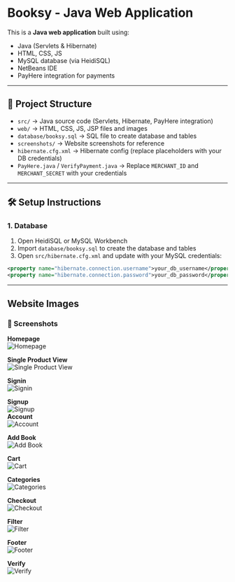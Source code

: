 # Booksy - Java Web Application

This is a **Java web application** built using:

- Java (Servlets & Hibernate)
- HTML, CSS, JS
- MySQL database (via HeidiSQL)
- NetBeans IDE
- PayHere integration for payments

---

## 📂 Project Structure

- `src/` → Java source code (Servlets, Hibernate, PayHere integration)  
- `web/` → HTML, CSS, JS, JSP files and images  
- `database/booksy.sql` → SQL file to create database and tables  
- `screenshots/` → Website screenshots for reference  
- `hibernate.cfg.xml` → Hibernate config (replace placeholders with your DB credentials)  
- `PayHere.java` / `VerifyPayment.java` → Replace `MERCHANT_ID` and `MERCHANT_SECRET` with your credentials  

---

## 🛠️ Setup Instructions

### 1. Database

1. Open HeidiSQL or MySQL Workbench  
2. Import `database/booksy.sql` to create the database and tables  
3. Open `src/hibernate.cfg.xml` and update with your MySQL credentials:

```xml
<property name="hibernate.connection.username">your_db_username</property>
<property name="hibernate.connection.password">your_db_password</property>
```

---

## Website Images

### 📸 Screenshots


**Homepage**  
![Homepage](screenshots/homepage.png)  

**Single Product View**  
![Single Product View](screenshots/singleproductView.png)  

**Signin**  
![Signin](screenshots/signin.png)  

**Signup**  
![Signup](screenshots/signup.png)  
**Account**  
![Account](screenshots/account.png)  

**Add Book**  
![Add Book](screenshots/addbook.png)  


**Cart**  
![Cart](screenshots/cart.png)  

**Categories**  
![Categories](screenshots/categories.png)  

**Checkout**  
![Checkout](screenshots/checkout.png)  

**Filter**  
![Filter](screenshots/filter.png)  

**Footer**  
![Footer](screenshots/footer.png)  


**Verify**  
![Verify](screenshots/verify.png)  



